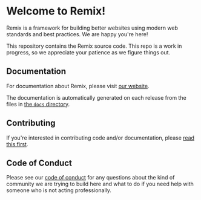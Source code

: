 # Welcome to Remix!

Remix is a framework for building better websites using modern web standards and
best practices. We are happy you're here!

This repository contains the Remix source code. This repo is a work in progress,
so we appreciate your patience as we figure things out.

## Documentation

For documentation about Remix, please visit [our website](https://docs.remix.run).

The documentation is automatically generated on each release from the files in
[the `docs` directory](docs).

## Contributing

If you're interested in contributing code and/or documentation, please [read
this first](CONTRIBUTING.md).

## Code of Conduct

Please see our [code of conduct](CODE_OF_CONDUCT.md) for any questions about the
kind of community we are trying to build here and what to do if you need help
with someone who is not acting professionally.
